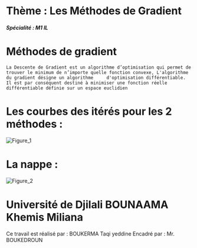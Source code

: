 
# Thème : Les Méthodes de Gradient

##### Spécialité : M1 IL


# Méthodes de gradient
    La Descente de Gradient est un algorithme d’optimisation qui permet de trouver le minimum de n’importe quelle fonction convexe, L'algorithme du gradient désigne un algorithme     d'optimisation différentiable. Il est par conséquent destiné à minimiser une fonction réelle différentiable définie sur un espace euclidien

# Les courbes des itérés pour les 2 méthodes : 

![Figure_1](https://user-images.githubusercontent.com/31998695/111890016-f5d7aa80-89e5-11eb-8b56-4e9cee1d81a7.png)

# La nappe :

![Figure_2](https://user-images.githubusercontent.com/31998695/111890038-27e90c80-89e6-11eb-98dd-0e8b7089c100.png)



# Université de Djilali BOUNAAMA Khemis Miliana
Ce travail est réalisé par :
BOUKERMA Taqi yeddine
Encadré par :
Mr. BOUKEDROUN

